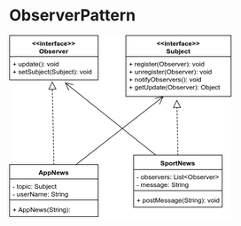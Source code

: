 # ObserverPattern

![alt text](https://github.com/misterdmf/ObserverPattern/blob/master/ObserverPattern.png)

